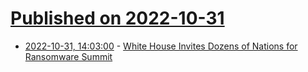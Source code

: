 # [Published on 2022-10-31](index.md)

* [2022-10-31, 14:03:00](https://news.slashdot.org/story/22/10/31/143214/white-house-invites-dozens-of-nations-for-ransomware-summit?utm_source=rss1.0mainlinkanon&utm_medium=feed) - [White House Invites Dozens of Nations for Ransomware Summit](https://news.slashdot.org/story/22/10/31/143214/white-house-invites-dozens-of-nations-for-ransomware-summit?utm_source=rss1.0mainlinkanon&utm_medium=feed)
